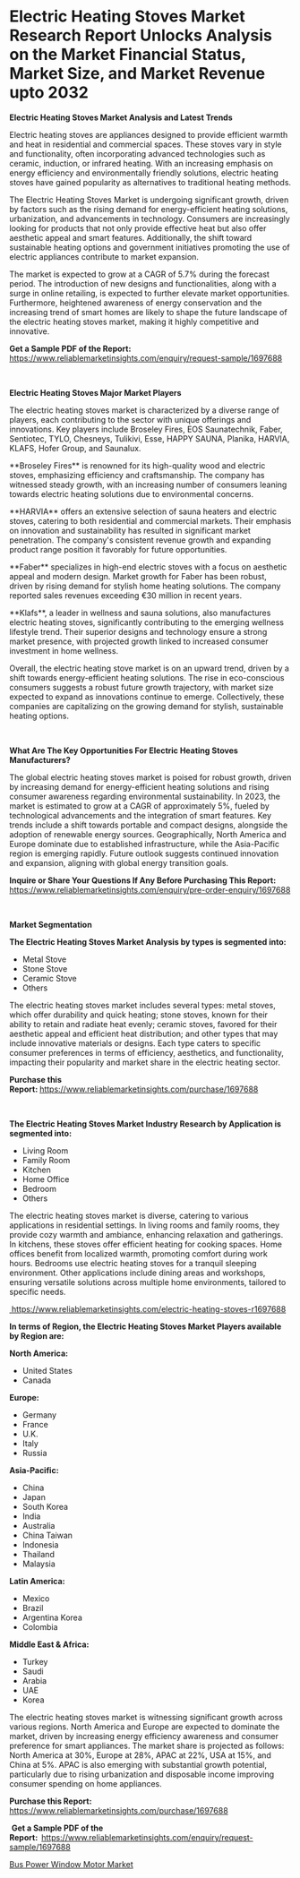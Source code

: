 <p><h1>Electric Heating Stoves Market Research Report Unlocks Analysis on the Market Financial Status, Market Size, and Market Revenue upto 2032</h1></p><p><strong>Electric Heating Stoves Market Analysis and Latest Trends</strong></p>
<p><p>Electric heating stoves are appliances designed to provide efficient warmth and heat in residential and commercial spaces. These stoves vary in style and functionality, often incorporating advanced technologies such as ceramic, induction, or infrared heating. With an increasing emphasis on energy efficiency and environmentally friendly solutions, electric heating stoves have gained popularity as alternatives to traditional heating methods.</p><p>The Electric Heating Stoves Market is undergoing significant growth, driven by factors such as the rising demand for energy-efficient heating solutions, urbanization, and advancements in technology. Consumers are increasingly looking for products that not only provide effective heat but also offer aesthetic appeal and smart features. Additionally, the shift toward sustainable heating options and government initiatives promoting the use of electric appliances contribute to market expansion.</p><p>The market is expected to grow at a CAGR of 5.7% during the forecast period. The introduction of new designs and functionalities, along with a surge in online retailing, is expected to further elevate market opportunities. Furthermore, heightened awareness of energy conservation and the increasing trend of smart homes are likely to shape the future landscape of the electric heating stoves market, making it highly competitive and innovative.</p></p>
<p><strong>Get a Sample PDF of the Report:&nbsp;</strong> <a href="https://www.reliablemarketinsights.com/enquiry/request-sample/1697688?utm_campaign=3526&utm_medium=2&utm_source=Github&utm_content=ia&utm_term=24032025&utm_id=electric-heating-stoves">https://www.reliablemarketinsights.com/enquiry/request-sample/1697688</a></p>
<p>&nbsp;</p>
<p><strong>Electric Heating Stoves Major Market Players</strong></p>
<p><p>The electric heating stoves market is characterized by a diverse range of players, each contributing to the sector with unique offerings and innovations. Key players include Broseley Fires, EOS Saunatechnik, Faber, Sentiotec, TYLO, Chesneys, Tulikivi, Esse, HAPPY SAUNA, Planika, HARVIA, KLAFS, Hofer Group, and Saunalux.</p><p>**Broseley Fires** is renowned for its high-quality wood and electric stoves, emphasizing efficiency and craftsmanship. The company has witnessed steady growth, with an increasing number of consumers leaning towards electric heating solutions due to environmental concerns.</p><p>**HARVIA** offers an extensive selection of sauna heaters and electric stoves, catering to both residential and commercial markets. Their emphasis on innovation and sustainability has resulted in significant market penetration. The company's consistent revenue growth and expanding product range position it favorably for future opportunities.</p><p>**Faber** specializes in high-end electric stoves with a focus on aesthetic appeal and modern design. Market growth for Faber has been robust, driven by rising demand for stylish home heating solutions. The company reported sales revenues exceeding €30 million in recent years.</p><p>**Klafs**, a leader in wellness and sauna solutions, also manufactures electric heating stoves, significantly contributing to the emerging wellness lifestyle trend. Their superior designs and technology ensure a strong market presence, with projected growth linked to increased consumer investment in home wellness.</p><p>Overall, the electric heating stove market is on an upward trend, driven by a shift towards energy-efficient heating solutions. The rise in eco-conscious consumers suggests a robust future growth trajectory, with market size expected to expand as innovations continue to emerge. Collectively, these companies are capitalizing on the growing demand for stylish, sustainable heating options.</p></p>
<p>&nbsp;</p>
<p><strong>What Are The Key Opportunities For Electric Heating Stoves Manufacturers?</strong></p>
<p><p>The global electric heating stoves market is poised for robust growth, driven by increasing demand for energy-efficient heating solutions and rising consumer awareness regarding environmental sustainability. In 2023, the market is estimated to grow at a CAGR of approximately 5%, fueled by technological advancements and the integration of smart features. Key trends include a shift towards portable and compact designs, alongside the adoption of renewable energy sources. Geographically, North America and Europe dominate due to established infrastructure, while the Asia-Pacific region is emerging rapidly. Future outlook suggests continued innovation and expansion, aligning with global energy transition goals.</p></p>
<p><strong>Inquire or Share Your Questions If Any Before Purchasing This Report:</strong> <a href="https://www.reliablemarketinsights.com/enquiry/pre-order-enquiry/1697688?utm_campaign=3526&utm_medium=2&utm_source=Github&utm_content=ia&utm_term=24032025&utm_id=electric-heating-stoves">https://www.reliablemarketinsights.com/enquiry/pre-order-enquiry/1697688</a></p>
<p>&nbsp;</p>
<p><strong>Market Segmentation</strong></p>
<p><strong>The Electric Heating Stoves Market Analysis by types is segmented into:</strong></p>
<p><ul><li>Metal Stove</li><li>Stone Stove</li><li>Ceramic Stove</li><li>Others</li></ul></p>
<p><p>The electric heating stoves market includes several types: metal stoves, which offer durability and quick heating; stone stoves, known for their ability to retain and radiate heat evenly; ceramic stoves, favored for their aesthetic appeal and efficient heat distribution; and other types that may include innovative materials or designs. Each type caters to specific consumer preferences in terms of efficiency, aesthetics, and functionality, impacting their popularity and market share in the electric heating sector.</p></p>
<p><strong>Purchase this Report:&nbsp;</strong><a href="https://www.reliablemarketinsights.com/purchase/1697688?utm_campaign=3526&utm_medium=2&utm_source=Github&utm_content=ia&utm_term=24032025&utm_id=electric-heating-stoves">https://www.reliablemarketinsights.com/purchase/1697688</a></p>
<p>&nbsp;</p>
<p><strong>The Electric Heating Stoves Market Industry Research by Application is segmented into:</strong></p>
<p><ul><li>Living Room</li><li>Family Room</li><li>Kitchen</li><li>Home Office</li><li>Bedroom</li><li>Others</li></ul></p>
<p><p>The electric heating stoves market is diverse, catering to various applications in residential settings. In living rooms and family rooms, they provide cozy warmth and ambiance, enhancing relaxation and gatherings. In kitchens, these stoves offer efficient heating for cooking spaces. Home offices benefit from localized warmth, promoting comfort during work hours. Bedrooms use electric heating stoves for a tranquil sleeping environment. Other applications include dining areas and workshops, ensuring versatile solutions across multiple home environments, tailored to specific needs.</p></p>
<p><a href="https://www.reliablemarketinsights.com/electric-heating-stoves-r1697688?utm_campaign=3526&utm_medium=2&utm_source=Github&utm_content=ia&utm_term=24032025&utm_id=electric-heating-stoves">&nbsp;https://www.reliablemarketinsights.com/electric-heating-stoves-r1697688</a></p>
<p><strong>In terms of Region, the Electric Heating Stoves Market Players available by Region are:</strong></p>
<p>
    <p> <strong> North America: </strong>
        <ul>
            <li>United States</li>
            <li>Canada</li>
        </ul>
        </p> 
    <p> <strong> Europe: </strong>
        <ul>
            <li>Germany</li>
            <li>France</li>
            <li>U.K.</li>
            <li>Italy</li>
            <li>Russia</li>
        </ul>
        </p> 
    <p> <strong> Asia-Pacific: </strong>
        <ul>
            <li>China</li>
            <li>Japan</li>
            <li>South Korea</li>
            <li>India</li>
            <li>Australia</li>
            <li>China Taiwan</li>
            <li>Indonesia</li>
            <li>Thailand</li>
            <li>Malaysia</li>
        </ul>
        </p> 
    <p> <strong> Latin America: </strong>
        <ul>
            <li>Mexico</li>
            <li>Brazil</li>
            <li>Argentina Korea</li>
            <li>Colombia</li>
        </ul>
        </p> 
    <p> <strong> Middle East & Africa: </strong>
        <ul>
            <li>Turkey</li>
            <li>Saudi</li>
            <li>Arabia</li>
            <li>UAE</li>
            <li>Korea</li>
        </ul>
    </p>
    </p>
<p><p>The electric heating stoves market is witnessing significant growth across various regions. North America and Europe are expected to dominate the market, driven by increasing energy efficiency awareness and consumer preference for smart appliances. The market share is projected as follows: North America at 30%, Europe at 28%, APAC at 22%, USA at 15%, and China at 5%. APAC is also emerging with substantial growth potential, particularly due to rising urbanization and disposable income improving consumer spending on home appliances.</p></p>
<p><strong>Purchase this Report: </strong><a href="https://www.reliablemarketinsights.com/purchase/1697688?utm_campaign=3526&utm_medium=2&utm_source=Github&utm_content=ia&utm_term=24032025&utm_id=electric-heating-stoves">https://www.reliablemarketinsights.com/purchase/1697688</a></p>
<p>&nbsp;<strong>Get a Sample PDF of the Report:&nbsp;&nbsp;</strong><a href="https://www.reliablemarketinsights.com/enquiry/request-sample/1697688?utm_campaign=3526&utm_medium=2&utm_source=Github&utm_content=ia&utm_term=24032025&utm_id=electric-heating-stoves">https://www.reliablemarketinsights.com/enquiry/request-sample/1697688</a></p>
<p><strong></strong></p>
<p><p><a href="https://github.com/dibesnayee/Market-Research-Report-List-1/blob/main/bus-power-window-motor-market.md?utm_campaign=3526&utm_medium=2&utm_source=Github&utm_content=ia&utm_term=24032025&utm_id=electric-heating-stoves">Bus Power Window Motor Market</a></p></p>